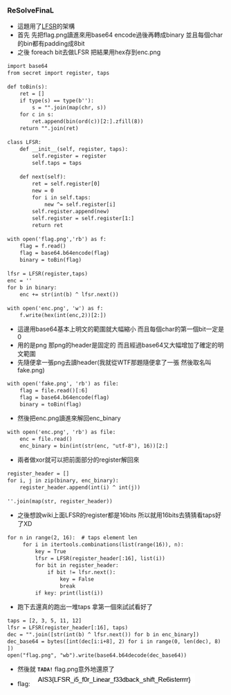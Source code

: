 ### ReSolveFinaL
- 這題用了[LFSR](https://en.wikipedia.org/wiki/Linear-feedback_shift_register)的架構
- 首先 先把flag.png讀進來用base64 encode過後再轉成binary 並且每個char的bin都有padding成8bit
- 之後 foreach bit去做LFSR 把結果用hex存到enc.png
```
import base64
from secret import register, taps

def toBin(s):
    ret = []
    if type(s) == type(b''):
        s = "".join(map(chr, s))
    for c in s:
        ret.append(bin(ord(c))[2:].zfill(8))
    return "".join(ret)

class LFSR:
    def __init__(self, register, taps):
        self.register = register
        self.taps = taps

    def next(self):
        ret = self.register[0]
        new = 0
        for i in self.taps:
            new ^= self.register[i]
        self.register.append(new)
        self.register = self.register[1:]
        return ret

with open('flag.png','rb') as f:
    flag = f.read()
    flag = base64.b64encode(flag)
    binary = toBin(flag)

lfsr = LFSR(register,taps)
enc = ''
for b in binary:
    enc += str(int(b) ^ lfsr.next())
    
with open('enc.png', 'w') as f:
    f.write(hex(int(enc,2))[2:])
```
- 這邊用base64基本上明文的範圍就大幅縮小 而且每個char的第一個bit一定是0
- 用的是png 那png的header是固定的 而且經過base64又大幅增加了確定的明文範圍
- 先隨便拿一張png去讀header(我就從WTF那題隨便拿了一張 然後取名叫fake.png)
```
with open('fake.png', 'rb') as file:
    flag = file.read()[:6]
    flag = base64.b64encode(flag)
    binary = toBin(flag)
```
- 然後把enc.png讀進來解回enc_binary
```
with open('enc.png', 'rb') as file:
    enc = file.read()
    enc_binary = bin(int(str(enc, "utf-8"), 16))[2:]
```
- 兩者做xor就可以把前面部分的register解回來
```
register_header = []
for i, j in zip(binary, enc_binary):
    register_header.append(int(i) ^ int(j))

''.join(map(str, register_header))
```
- 之後想說wiki上面LFSR的register都是16bits 所以就用16bits去猜猜看taps好了XD
```
for n in range(2, 16):  # taps element len
     for i in itertools.combinations(list(range(16)), n):
         key = True
         lfsr = LFSR(register_header[:16], list(i))
         for bit in register_header:
             if bit != lfsr.next():
                 key = False
                 break
         if key: print(list(i))
```
- 跑下去還真的跑出一堆taps 拿第一個來試試看好了
```
taps = [2, 3, 5, 11, 12]
lfsr = LFSR(register_header[:16], taps)
dec = "".join([str(int(b) ^ lfsr.next()) for b in enc_binary])
dec_base64 = bytes([int(dec[i:i+8], 2) for i in range(0, len(dec), 8) ])
open("flag.png", "wb").write(base64.b64decode(dec_base64))
```
- 然後就 **`TADA!`** flag.png意外地還原了
- flag: ![](flag.png)